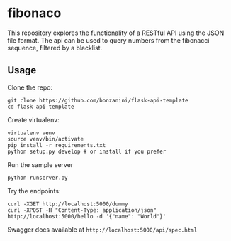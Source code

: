 # fibonaco
This repository explores the functionality of a RESTful API using the JSON file format. The api can be used to query numbers from the fibonacci sequence, filtered by a blacklist.

## Usage
Clone the repo:

    git clone https://github.com/bonzanini/flask-api-template
    cd flask-api-template

Create virtualenv:

    virtualenv venv
    source venv/bin/activate
    pip install -r requirements.txt
    python setup.py develop # or install if you prefer

Run the sample server

    python runserver.py

Try the endpoints:

    curl -XGET http://localhost:5000/dummy
    curl -XPOST -H "Content-Type: application/json" http://localhost:5000/hello -d '{"name": "World"}'

Swagger docs available at `http://localhost:5000/api/spec.html`